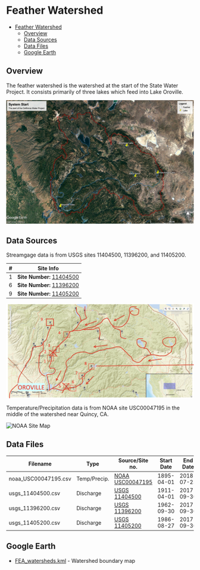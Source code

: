 # Feather Watershed

- [Feather Watershed](#feather-watershed)
    - [Overview](#overview)
    - [Data Sources](#data-sources)
    - [Data Files](#data-files)
    - [Google Earth](#google-earth)

## Overview

The feather watershed is the watershed at the start of the State Water Project. It consists primarily of three lakes which feed into Lake Oroville.

![Feather Watershed Map](images/watershed_map.jpg)

## Data Sources

Streamgage data is from USGS sites 11404500, 11396200, and 11405200.

| #   | Site Info                                                                                                |
| --- | -------------------------------------------------------------------------------------------------------- |
| 1   | **Site Number:** [11404500](https://waterdata.usgs.gov/nwis/inventory?agency_code=USGS&site_no=11404500) |
| 6   | **Site Number:** [11396200](https://waterdata.usgs.gov/nwis/inventory?agency_code=USGS&site_no=11396200) |
| 9   | **Site Number:** [11405200](https://waterdata.usgs.gov/nwis/inventory?agency_code=USGS&site_no=11405200) |

![USGS Site Map](images/usgs_site_map.png)

Temperature/Precipitation data is from NOAA site USC00047195 in the middle of the watershed near Quincy, CA.

![NOAA Site Map](images/noaa_site_map.png)

## Data Files

| Filename             | Type         | Source/Site no.                                                                                        | Start Date | End Date   |
| -------------------- | ------------ | ------------------------------------------------------------------------------------------------------ | ---------- | ---------- |
| noaa_USC00047195.csv | Temp/Precip. | [NOAA USC00047195](https://www.ncdc.noaa.gov/cdo-web/datasets/GHCND/stations/GHCND:USC00047195/detail) | 1895-04-01 | 2018-07-23 |
| usgs_11404500.csv    | Discharge    | [USGS 11404500](https://waterdata.usgs.gov/nwis/inventory?agency_code=USGS&site_no=11404500)           | 1911-04-01 | 2017-09-30 |
| usgs_11396200.csv    | Discharge    | [USGS 11396200](https://waterdata.usgs.gov/nwis/inventory?agency_code=USGS&site_no=11396200)           | 1962-09-30 | 2017-09-30 |
| usgs_11405200.csv    | Discharge    | [USGS 11405200](https://waterdata.usgs.gov/nwis/inventory?agency_code=USGS&site_no=11405200)           | 1986-08-27 | 2017-09-30 |

## Google Earth

- [FEA_watersheds.kml](http://hydra.ucdavis.edu/node/35) - Watershed boundary map

